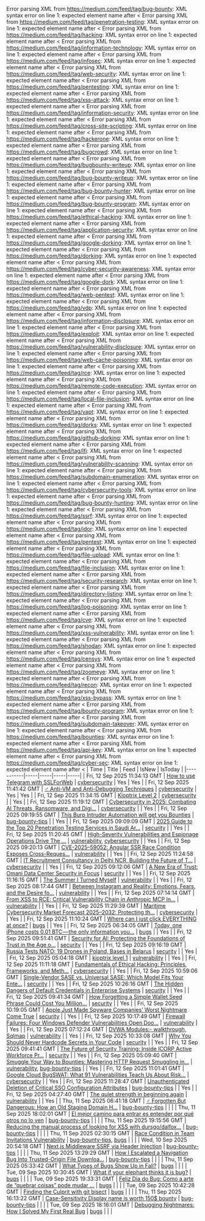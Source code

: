Error parsing XML from https://medium.com/feed/tag/bug-bounty: XML syntax error on line 1: expected element name after <
Error parsing XML from https://medium.com/feed/tag/penetration-testing: XML syntax error on line 1: expected element name after <
Error parsing XML from https://medium.com/feed/tag/hacking: XML syntax error on line 1: expected element name after <
Error parsing XML from https://medium.com/feed/tag/information-technology: XML syntax error on line 1: expected element name after <
Error parsing XML from https://medium.com/feed/tag/infosec: XML syntax error on line 1: expected element name after <
Error parsing XML from https://medium.com/feed/tag/web-security: XML syntax error on line 1: expected element name after <
Error parsing XML from https://medium.com/feed/tag/pentesting: XML syntax error on line 1: expected element name after <
Error parsing XML from https://medium.com/feed/tag/xss-attack: XML syntax error on line 1: expected element name after <
Error parsing XML from https://medium.com/feed/tag/information-security: XML syntax error on line 1: expected element name after <
Error parsing XML from https://medium.com/feed/tag/cross-site-scripting: XML syntax error on line 1: expected element name after <
Error parsing XML from https://medium.com/feed/tag/hackerone: XML syntax error on line 1: expected element name after <
Error parsing XML from https://medium.com/feed/tag/bugcrowd: XML syntax error on line 1: expected element name after <
Error parsing XML from https://medium.com/feed/tag/bugbounty-writeup: XML syntax error on line 1: expected element name after <
Error parsing XML from https://medium.com/feed/tag/bug-bounty-writeup: XML syntax error on line 1: expected element name after <
Error parsing XML from https://medium.com/feed/tag/bug-bounty-hunter: XML syntax error on line 1: expected element name after <
Error parsing XML from https://medium.com/feed/tag/bug-bounty-program: XML syntax error on line 1: expected element name after <
Error parsing XML from https://medium.com/feed/tag/ethical-hacking: XML syntax error on line 1: expected element name after <
Error parsing XML from https://medium.com/feed/tag/application-security: XML syntax error on line 1: expected element name after <
Error parsing XML from https://medium.com/feed/tag/google-dorking: XML syntax error on line 1: expected element name after <
Error parsing XML from https://medium.com/feed/tag/dorking: XML syntax error on line 1: expected element name after <
Error parsing XML from https://medium.com/feed/tag/cyber-security-awareness: XML syntax error on line 1: expected element name after <
Error parsing XML from https://medium.com/feed/tag/google-dork: XML syntax error on line 1: expected element name after <
Error parsing XML from https://medium.com/feed/tag/web-pentest: XML syntax error on line 1: expected element name after <
Error parsing XML from https://medium.com/feed/tag/vdp: XML syntax error on line 1: expected element name after <
Error parsing XML from https://medium.com/feed/tag/information-disclosure: XML syntax error on line 1: expected element name after <
Error parsing XML from https://medium.com/feed/tag/exploit: XML syntax error on line 1: expected element name after <
Error parsing XML from https://medium.com/feed/tag/vulnerability-disclosure: XML syntax error on line 1: expected element name after <
Error parsing XML from https://medium.com/feed/tag/web-cache-poisoning: XML syntax error on line 1: expected element name after <
Error parsing XML from https://medium.com/feed/tag/rce: XML syntax error on line 1: expected element name after <
Error parsing XML from https://medium.com/feed/tag/remote-code-execution: XML syntax error on line 1: expected element name after <
Error parsing XML from https://medium.com/feed/tag/local-file-inclusion: XML syntax error on line 1: expected element name after <
Error parsing XML from https://medium.com/feed/tag/vapt: XML syntax error on line 1: expected element name after <
Error parsing XML from https://medium.com/feed/tag/dorks: XML syntax error on line 1: expected element name after <
Error parsing XML from https://medium.com/feed/tag/github-dorking: XML syntax error on line 1: expected element name after <
Error parsing XML from https://medium.com/feed/tag/lfi: XML syntax error on line 1: expected element name after <
Error parsing XML from https://medium.com/feed/tag/vulnerability-scanning: XML syntax error on line 1: expected element name after <
Error parsing XML from https://medium.com/feed/tag/subdomain-enumeration: XML syntax error on line 1: expected element name after <
Error parsing XML from https://medium.com/feed/tag/cybersecurity-tools: XML syntax error on line 1: expected element name after <
Error parsing XML from https://medium.com/feed/tag/bug-bounty-hunting: XML syntax error on line 1: expected element name after <
Error parsing XML from https://medium.com/feed/tag/ssrf: XML syntax error on line 1: expected element name after <
Error parsing XML from https://medium.com/feed/tag/idor: XML syntax error on line 1: expected element name after <
Error parsing XML from https://medium.com/feed/tag/pentest: XML syntax error on line 1: expected element name after <
Error parsing XML from https://medium.com/feed/tag/file-upload: XML syntax error on line 1: expected element name after <
Error parsing XML from https://medium.com/feed/tag/file-inclusion: XML syntax error on line 1: expected element name after <
Error parsing XML from https://medium.com/feed/tag/security-research: XML syntax error on line 1: expected element name after <
Error parsing XML from https://medium.com/feed/tag/directory-listing: XML syntax error on line 1: expected element name after <
Error parsing XML from https://medium.com/feed/tag/log-poisoning: XML syntax error on line 1: expected element name after <
Error parsing XML from https://medium.com/feed/tag/cve: XML syntax error on line 1: expected element name after <
Error parsing XML from https://medium.com/feed/tag/xss-vulnerability: XML syntax error on line 1: expected element name after <
Error parsing XML from https://medium.com/feed/tag/shodan: XML syntax error on line 1: expected element name after <
Error parsing XML from https://medium.com/feed/tag/censys: XML syntax error on line 1: expected element name after <
Error parsing XML from https://medium.com/feed/tag/zoomeye: XML syntax error on line 1: expected element name after <
Error parsing XML from https://medium.com/feed/tag/recon: XML syntax error on line 1: expected element name after <
Error parsing XML from https://medium.com/feed/tag/xss-bypass: XML syntax error on line 1: expected element name after <
Error parsing XML from https://medium.com/feed/tag/bounty-program: XML syntax error on line 1: expected element name after <
Error parsing XML from https://medium.com/feed/tag/subdomain-takeover: XML syntax error on line 1: expected element name after <
Error parsing XML from https://medium.com/feed/tag/bounties: XML syntax error on line 1: expected element name after <
Error parsing XML from https://medium.com/feed/tag/api-key: XML syntax error on line 1: expected element name after <
Error parsing XML from https://medium.com/feed/tag/cyber-sec: XML syntax error on line 1: expected element name after <
| Time | Title | Feed | IsNew | IsToday |
|-----------|-----|-----|-----|-----|
| Fri, 12 Sep 2025 11:34:13 GMT | [How to use Telegram with SSLForWeb](https://freedium.cfd/https://medium.com/p/6518bbf40b33) | [cybersecurity](https://medium.com/feed/tag/cybersecurity) | Yes | Yes |
| Fri, 12 Sep 2025 11:41:42 GMT | [️‍♂️ Anti-VM and Anti-Debugging Techniques](https://freedium.cfd/https://medium.com/p/561f9b321d01) | [cybersecurity](https://medium.com/feed/tag/cybersecurity) | Yes | Yes |
| Fri, 12 Sep 2025 11:34:15 GMT | [Kioptrix Level 2](https://freedium.cfd/https://medium.com/p/54617906d64c) | [cybersecurity](https://medium.com/feed/tag/cybersecurity) |  | Yes |
| Fri, 12 Sep 2025 11:19:12 GMT | [Cybersecurity in 2025: Combating AI Threats, Ransomware, and Digi...](https://freedium.cfd/https://medium.com/p/5c4001cdb3e0) | [cybersecurity](https://medium.com/feed/tag/cybersecurity) |  | Yes |
| Fri, 12 Sep 2025 09:19:55 GMT | [This Burp Intruder Automation will get you Bounties](https://freedium.cfd/https://medium.com/p/6897a53bafc6) | [bug-bounty-tips](https://medium.com/feed/tag/bug-bounty-tips) |  | Yes |
| Fri, 12 Sep 2025 09:09:09 GMT | [2025 Guide to the Top 20 Penetration Testing Services in Saudi Ar...](https://freedium.cfd/https://medium.com/p/bfd6bdd0d9ee) | [security](https://medium.com/feed/tag/security) |  | Yes |
| Fri, 12 Sep 2025 11:20:45 GMT | [High-Severity Vulnerabilities and Espionage Operations Drive The ...](https://freedium.cfd/https://medium.com/p/03371903a14e) | [vulnerability](https://medium.com/feed/tag/vulnerability), [cybersecurity](https://medium.com/feed/tag/cybersecurity) |  | Yes |
| Fri, 12 Sep 2025 09:20:13 GMT | [CVE-2025–59052: Angular SSR Race Condition Exposes Cross-Reques...](https://freedium.cfd/https://medium.com/p/9d0ec4169fbf) | [vulnerability](https://medium.com/feed/tag/vulnerability) |  | Yes |
| Fri, 12 Sep 2025 11:24:58 GMT | [IT Recruitment Consultancy in Delhi NCR, Building the Future of T...](https://freedium.cfd/https://medium.com/p/9905f524a69a) | [cybersecurity](https://medium.com/feed/tag/cybersecurity) |  | Yes |
| Fri, 12 Sep 2025 09:12:06 GMT | [A New Era of Trust: Omani Data Center Security in Focus](https://freedium.cfd/https://medium.com/p/fd700026ff27) | [security](https://medium.com/feed/tag/security) |  | Yes |
| Fri, 12 Sep 2025 11:16:15 GMT | [The Summer I Turned Myself](https://freedium.cfd/https://medium.com/p/9da77ab33331) | [vulnerability](https://medium.com/feed/tag/vulnerability) |  | Yes |
| Fri, 12 Sep 2025 08:17:44 GMT | [Between Instagram and Reality: Emotions, Fears, and the Desire fo...](https://freedium.cfd/https://medium.com/p/9a638000e08f) | [vulnerability](https://medium.com/feed/tag/vulnerability) |  | Yes |
| Fri, 12 Sep 2025 07:14:14 GMT | [From XSS to RCE: Critical Vulnerability Chain in Anthropic MCP In...](https://freedium.cfd/https://medium.com/p/7092ba4ac442) | [vulnerability](https://medium.com/feed/tag/vulnerability) |  | Yes |
| Fri, 12 Sep 2025 11:29:39 GMT | [Maritime Cybersecurity Market Forecast 2025–2032: Protecting th...](https://freedium.cfd/https://medium.com/p/175b7d8ea0f2) | [cybersecurity](https://medium.com/feed/tag/cybersecurity) |  | Yes |
| Fri, 12 Sep 2025 11:10:24 GMT | [Where can I just click EVERYTHING at once?](https://freedium.cfd/https://medium.com/p/20bcb968db24) | [bugs](https://medium.com/feed/tag/bugs) |  | Yes |
| Fri, 12 Sep 2025 06:34:05 GMT | [Today, one iPhone costs 0.01 BTC — the only information you...](https://freedium.cfd/https://medium.com/p/1dc56a04ffdf) | [bugs](https://medium.com/feed/tag/bugs) |  | Yes |
| Fri, 12 Sep 2025 09:51:41 GMT | [Security for AI: Protecting the Foundations of Trust in the Age o...](https://freedium.cfd/https://medium.com/p/e4b8f6872aad) | [security](https://medium.com/feed/tag/security) |  | Yes |
| Fri, 12 Sep 2025 09:16:19 GMT | [Russia Tests NATO: 19 Drones in Poland, Bases in Belarus](https://freedium.cfd/https://medium.com/p/cdf90dfecd0c) | [security](https://medium.com/feed/tag/security) |  | Yes |
| Fri, 12 Sep 2025 05:04:18 GMT | [kioptrix level 1](https://freedium.cfd/https://medium.com/p/24841c948a30) | [vulnerability](https://medium.com/feed/tag/vulnerability) |  | Yes |
| Fri, 12 Sep 2025 11:11:18 GMT | [Fundamentals of Ethical Hacking: Principles, Frameworks, and Meth...](https://freedium.cfd/https://medium.com/p/27498da45239) | [cybersecurity](https://medium.com/feed/tag/cybersecurity) |  | Yes |
| Fri, 12 Sep 2025 10:59:06 GMT | [Single-Vendor SASE vs. Universal SASE: Which Model Fits Your Ente...](https://freedium.cfd/https://medium.com/p/2f76809ecac7) | [security](https://medium.com/feed/tag/security) |  | Yes |
| Fri, 12 Sep 2025 10:26:16 GMT | [The Hidden Dangers of Default Credentials in Enterprise Systems](https://freedium.cfd/https://medium.com/p/02863d7abb91) | [security](https://medium.com/feed/tag/security) |  | Yes |
| Fri, 12 Sep 2025 09:41:34 GMT | [How Forgetting a Simple Wallet Seed Phrase Could Cost You Million...](https://freedium.cfd/https://medium.com/p/7432d47acfe5) | [security](https://medium.com/feed/tag/security) |  | Yes |
| Fri, 12 Sep 2025 10:19:05 GMT | [Apple Just Made Spyware Companies’ Worst Nightmare Come True](https://freedium.cfd/https://medium.com/p/b6432d19f297) | [security](https://medium.com/feed/tag/security) |  | Yes |
| Fri, 12 Sep 2025 10:17:49 GMT | [Firewall Failures: Four Windows Defender Vulnerabilities Open Doo...](https://freedium.cfd/https://medium.com/p/a4c46ad26fa9) | [vulnerability](https://medium.com/feed/tag/vulnerability) |  | Yes |
| Fri, 12 Sep 2025 07:12:24 GMT | [DVWA Modules:- walkthrough, Sqlmap](https://freedium.cfd/https://medium.com/p/69760533d20b) | [vulnerability](https://medium.com/feed/tag/vulnerability) |  | Yes |
| Fri, 12 Sep 2025 10:33:08 GMT | [Why You Should Never Hardcode Secrets in Your Code](https://freedium.cfd/https://medium.com/p/775e7dae3652) | [security](https://medium.com/feed/tag/security) |  | Yes |
| Fri, 12 Sep 2025 09:41:41 GMT | [The Future of Security Training: Inside ICORP Active Workforce Pr...](https://freedium.cfd/https://medium.com/p/2c9e51bf2717) | [security](https://medium.com/feed/tag/security) |  | Yes |
| Fri, 12 Sep 2025 05:09:40 GMT | [Smuggle Your Way to Bounties: Mastering HTTP Request Smuggling in...](https://freedium.cfd/https://medium.com/p/6218e1adc444) | [vulnerability](https://medium.com/feed/tag/vulnerability), [bug-bounty-tips](https://medium.com/feed/tag/bug-bounty-tips) |  | Yes |
| Fri, 12 Sep 2025 11:01:41 GMT | [Google Cloud BugSWAT: What 91 Vulnerabilities Teach Us About Risk...](https://freedium.cfd/https://medium.com/p/a3dd8258a951) | [cybersecurity](https://medium.com/feed/tag/cybersecurity) |  | Yes |
| Fri, 12 Sep 2025 11:28:47 GMT | [Unauthenticated Deletion of Critical SSO Configuration Attributes](https://freedium.cfd/https://medium.com/p/e3bc56c258a8) | [bug-bounty-tips](https://medium.com/feed/tag/bug-bounty-tips) |  | Yes |
| Fri, 12 Sep 2025 04:27:40 GMT | [The quiet strength in beginning again](https://freedium.cfd/https://medium.com/p/b101110469f5) | [vulnerability](https://medium.com/feed/tag/vulnerability) |  | Yes |
| Thu, 11 Sep 2025 06:41:18 GMT | [️‍♂️ Forgotten But Dangerous: How an Old Staging Domain H...](https://freedium.cfd/https://medium.com/p/ced7be8dcd2f) | [bug-bounty-tips](https://medium.com/feed/tag/bug-bounty-tips) |  |  |
| Thu, 11 Sep 2025 18:02:01 GMT | [ El mejor camino para entrar es entender por qué otros no lo ven](https://freedium.cfd/https://medium.com/p/87c051c7011c) | [bug-bounty-tips](https://medium.com/feed/tag/bug-bounty-tips) |  |  |
| Thu, 11 Sep 2025 19:15:56 GMT | [Reducing the manual process of looking for XSS with dursgo/dalfox...](https://freedium.cfd/https://medium.com/p/f3b3e6b19234) | [bug-bounty-tips](https://medium.com/feed/tag/bug-bounty-tips) |  |  |
| Thu, 11 Sep 2025 02:30:15 GMT | [Race Condition in Team Invitations Vulnerability](https://freedium.cfd/https://medium.com/p/cc088303d5f8) | [bug-bounty-tips](https://medium.com/feed/tag/bug-bounty-tips), [bugs](https://medium.com/feed/tag/bugs) |  |  |
| Wed, 10 Sep 2025 20:54:18 GMT | [ Next.js Middleware SSRF via Header Injection](https://freedium.cfd/https://medium.com/p/6cf03b58a90d) | [bug-bounty-tips](https://medium.com/feed/tag/bug-bounty-tips) |  |  |
| Thu, 11 Sep 2025 13:29:29 GMT | [How I Escalated a Navigation Bug Into Trusted-Origin File Downloa...](https://freedium.cfd/https://medium.com/p/0dca4c38d896) | [bug-bounty-tips](https://medium.com/feed/tag/bug-bounty-tips) |  |  |
| Thu, 11 Sep 2025 05:33:42 GMT | [What Types of Bugs Show Up in Fall?](https://freedium.cfd/https://medium.com/p/ff4e9f79ab98) | [bugs](https://medium.com/feed/tag/bugs) |  |  |
| Tue, 09 Sep 2025 10:30:45 GMT | [What if your elephant thinks it is bug?](https://freedium.cfd/https://medium.com/p/3364e074532c) | [bugs](https://medium.com/feed/tag/bugs) |  |  |
| Tue, 09 Sep 2025 19:33:31 GMT | [Feliz Dia do Bug: Como a arte de “quebrar coisas” pode mudar ...](https://freedium.cfd/https://medium.com/p/a9af4beeff21) | [bugs](https://medium.com/feed/tag/bugs) |  |  |
| Tue, 09 Sep 2025 10:42:28 GMT | [Finding the Culprit with git bisect](https://freedium.cfd/https://medium.com/p/a1b896a8fd0c) | [bugs](https://medium.com/feed/tag/bugs) |  |  |
| Thu, 11 Sep 2025 16:13:22 GMT | [Case-Sensitivity Display name is worth 150$ bounty](https://freedium.cfd/https://medium.com/p/6871aab8a39c) | [bug-bounty-tips](https://medium.com/feed/tag/bug-bounty-tips) |  |  |
| Tue, 09 Sep 2025 18:16:01 GMT | [Debugging Nightmares: How I Solved My First Real Bug](https://freedium.cfd/https://medium.com/p/8b751abe9191) | [bugs](https://medium.com/feed/tag/bugs) |  |  |
